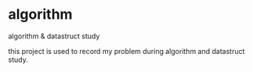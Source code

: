 algorithm
=========

algorithm &amp; datastruct study

this project is used to record my problem during algorithm and datastruct study.
